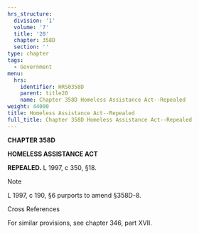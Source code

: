 ```yaml
---
hrs_structure:
  division: '1'
  volume: '7'
  title: '20'
  chapter: 358D
  section: ''
type: chapter
tags:
  - Government
menu:
  hrs:
    identifier: HRS0358D
    parent: title20
    name: Chapter 358D Homeless Assistance Act--Repealed
weight: 44000
title: Homeless Assistance Act--Repealed
full_title: Chapter 358D Homeless Assistance Act--Repealed
---
```

**CHAPTER 358D**

**HOMELESS ASSISTANCE ACT**

**REPEALED.** L 1997, c 350, §18.

Note

L 1997, c 190, §6 purports to amend §358D-8.

Cross References

For similar provisions, see chapter 346, part XVII.